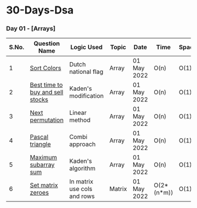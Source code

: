 # 30-Days-Dsa
### Day 01 - [Arrays]
S.No. | Question Name | Logic Used | Topic | Date | Time | Space | Youtube Link |
------|---------------|------------|-------|------|------|-------|---------|
  1 | [Sort Colors](https://github.com/ajay-nikumbh/30-Days-Dsa/tree/main/01-Day/01-Sort%20Colors) | Dutch national flag | Array | 01 May 2022 | O(n) | O(1) |[Link](https://www.youtube.com/watch?v=M65xBewcqcI&list=PLgUwDviBIf0rPG3Ictpu74YWBQ1CaBkm2&index=7)
  2 | [Best time to buy and sell stocks](https://github.com/ajay-nikumbh/30-Days-Dsa/tree/main/01-Day/02-Best%20time%20to%20buy%20and%20sell%20stocks) | Kaden's modification | Array | 01 May 2022 | O(n) | O(1) 
3 | [Next permutation](https://github.com/ajay-nikumbh/30-Days-Dsa/tree/main/01-Day/03-Next%20permutation) | Linear method | Array | 01 May 2022 | O(n) | O(1)
4 | [Pascal triangle](https://github.com/ajay-nikumbh/30-Days-Dsa/tree/main/01-Day/04-Pascal%20triangle) | Combi approach | Array | 01 May 2022 |  O(n) | O(1)
5 | [Maximum subarray sum](https://github.com/ajay-nikumbh/30-Days-Dsa/tree/main/01-Day/05-Maximum%20subarray%20sum) | Kaden's algorithm | Array | 01 May 2022 |  O(n) | O(1)
6 | [Set matrix zeroes](https://github.com/ajay-nikumbh/30-Days-Dsa/tree/main/01-Day/06-Set%20matrix%20zeroes) | In matrix use cols and rows | Matrix | 01 May 2022 | O(2*(n*m)) | O(1)
